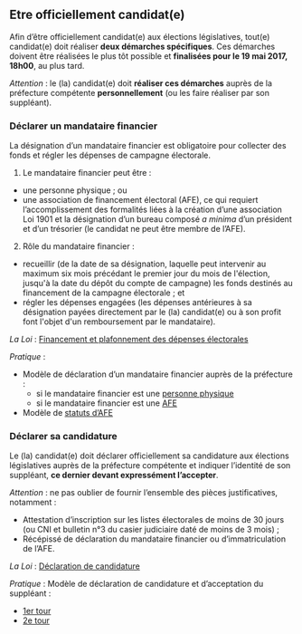 ## Etre officiellement candidat(e)
Afin d’être officiellement candidat(e) aux élections législatives, tout(e) candidat(e) doit réaliser **deux démarches spécifiques**. Ces démarches doivent être réalisées le plus tôt possible et **finalisées pour le 19 mai 2017, 18h00**, au plus tard.

*Attention* : le (la) candidat(e) doit **réaliser ces démarches** auprès de la préfecture compétente **personnellement** (ou les faire réaliser par son suppléant).

### Déclarer un mandataire financier
La désignation d’un mandataire financier est obligatoire pour collecter des fonds et régler les dépenses de campagne électorale.

1. Le mandataire financier peut être :
* une personne physique ; ou
* une association de financement électoral (AFE), ce qui requiert l’accomplissement des formalités liées à la création d’une association Loi 1901 et la désignation d’un bureau composé *a minima* d’un président et d’un trésorier (le candidat ne peut être membre de l’AFE).

2. Rôle du mandataire financier :
* recueillir (de la date de sa désignation, laquelle peut intervenir au maximum six mois précédant le premier jour du mois de l'élection, jusqu'à la date du dépôt du compte de campagne) les fonds destinés au financement de la campagne électorale ; et
* régler les dépenses engagées (les dépenses antérieures à sa désignation payées directement par le (la) candidat(e) ou à son profit font l'objet d'un remboursement par le mandataire).

*La Loi* :
[Financement et plafonnement des dépenses électorales](https://www.legifrance.gouv.fr/affichCode.do?idSectionTA=LEGISCTA000006148459&cidTexte=LEGITEXT000006070239&dateTexte=20170313)

*Pratique* :
* Modèle de déclaration d’un mandataire financier auprès de la préfecture :
  + si le mandataire financier est une [personne physique](http://www.cnccfp.fr/docs/campagne/cnccfp_2016_modele_designation_MF.pdf)
  + si le mandataire financier est une [AFE](http://www.cnccfp.fr/docs/campagne/cnccfp_2016_modele_declaration_AFE.pdf)
* Modèle de [statuts d’AFE](http://www.cnccfp.fr/docs/campagne/cnccfp_2016_modele_statuts_AFE.pdf)

### Déclarer sa candidature
Le (la) candidat(e) doit déclarer officiellement sa candidature aux élections législatives auprès de la préfecture compétente et indiquer l’identité de son suppléant, **ce dernier devant expressément l’accepter**.

*Attention* : ne pas oublier de fournir l’ensemble des pièces justificatives, notamment :
* Attestation d’inscription sur les listes électorales de moins de 30 jours (ou CNI et bulletin n°3 du casier judiciaire daté de moins de 3 mois) ;
* Récépissé de déclaration du mandataire financier ou d’immatriculation de l’AFE.
 
*La Loi* :
[Déclaration de candidature](https://www.legifrance.gouv.fr/affichCodeArticle.do?cidTexte=LEGITEXT000006070239&idArticle=LEGIARTI000006353367&dateTexte=&categorieLien=cid)

*Pratique* :
Modèle de déclaration de candidature et d’acceptation du suppléant : 
* [1er tour](http://www.yvelines.gouv.fr/content/download/9346/61842/file/formulaire%20de%20d%C3%A9claration%20de%20candidature%20(titulaire%20et%20rempla%C3%A7ant).pdf)
* [2e tour](http://www.yvelines.gouv.fr/content/download/9671/63821/file/mod%C3%A8le%20de%20d%C3%A9claration%20de%20candidature%20T2.pdf)
